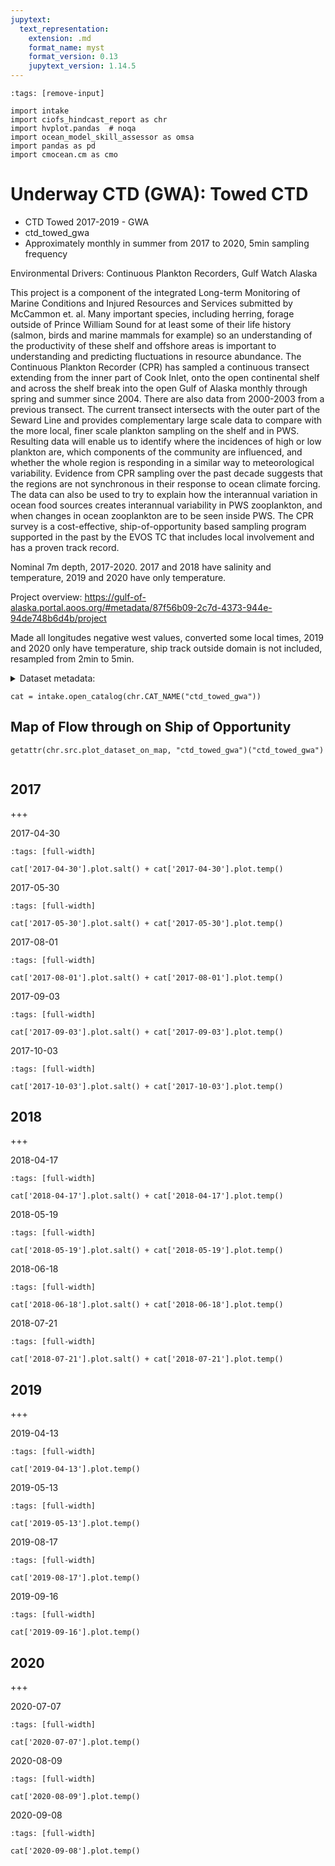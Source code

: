 ```yaml
---
jupytext:
  text_representation:
    extension: .md
    format_name: myst
    format_version: 0.13
    jupytext_version: 1.14.5
---
```


```{code-cell}
:tags: [remove-input]

import intake
import ciofs_hindcast_report as chr
import hvplot.pandas  # noqa
import ocean_model_skill_assessor as omsa
import pandas as pd
import cmocean.cm as cmo
```

# Underway CTD (GWA): Towed CTD

* CTD Towed 2017-2019 - GWA
* ctd_towed_gwa
* Approximately monthly in summer from 2017 to 2020, 5min sampling frequency

Environmental Drivers: Continuous Plankton Recorders, Gulf Watch Alaska

This project is a component of the integrated Long-term Monitoring of Marine Conditions and Injured Resources and Services submitted by McCammon et. al. Many important species, including herring, forage outside of Prince William Sound for at least some of their life history (salmon, birds and marine mammals for example) so an understanding of the productivity of these shelf and offshore areas is important to understanding and predicting fluctuations in resource abundance. The Continuous Plankton Recorder (CPR) has sampled a continuous transect extending from the inner part of Cook Inlet, onto the open continental shelf and across the shelf break into the open Gulf of Alaska monthly through spring and summer since 2004. There are also data from 2000-2003 from a previous transect. The current transect intersects with the outer part of the Seward Line and provides complementary large scale data to compare with the more local, finer scale plankton sampling on the shelf and in PWS. Resulting data will enable us to identify where the incidences of high or low plankton are, which components of the community are influenced, and whether the whole region is responding in a similar way to meteorological variability. Evidence from CPR sampling over the past decade suggests that the regions are not synchronous in their response to ocean climate forcing. The data can also be used to try to explain how the interannual variation in ocean food sources creates interannual variability in PWS zooplankton, and when changes in ocean zooplankton are to be seen inside PWS. The CPR survey is a cost-effective, ship-of-opportunity based sampling program supported in the past by the EVOS TC that includes local involvement and has a proven track record.

Nominal 7m depth, 2017-2020. 2017 and 2018 have salinity and temperature, 2019 and 2020 have only temperature.

Project overview: https://gulf-of-alaska.portal.aoos.org/#metadata/87f56b09-2c7d-4373-944e-94de748b6d4b/project


Made all longitudes negative west values, converted some local times, 2019 and 2020 only have temperature, ship track outside domain is not included, resampled from 2min to 5min.

<details><summary>Dataset metadata:</summary>

|    | Dataset    | featuretype   |   maxLatitude |   maxLongitude | maxTime             |   minLatitude |   minLongitude | minTime             | urlpath                                                                           |
|---:|:-----------|:--------------|--------------:|---------------:|:--------------------|--------------:|---------------:|:--------------------|:----------------------------------------------------------------------------------|
|  0 | 2017-04-30 | trajectory    |       59.355  |       -150.5   | 2017-04-30 11:30:00 |        58.79  |       -152.08  | 2017-04-30 07:30:00 | https://researchworkspace.com/files/42202335/CPR_physical_data_2017_subsetted.csv |
|  1 | 2017-05-30 | trajectory    |       59.3067 |       -150.51  | 2017-05-30 11:40:00 |        58.795 |       -152.08  | 2017-05-30 08:00:00 | https://researchworkspace.com/files/42202335/CPR_physical_data_2017_subsetted.csv |
|  2 | 2017-08-01 | trajectory    |       59.02   |       -150.52  | 2017-08-01 03:20:00 |        58.81  |       -151.38  | 2017-08-01 01:35:00 | https://researchworkspace.com/files/42202335/CPR_physical_data_2017_subsetted.csv |
|  3 | 2017-09-03 | trajectory    |       59.03   |       -150.52  | 2017-09-03 04:35:00 |        58.8   |       -151.55  | 2017-09-03 02:25:00 | https://researchworkspace.com/files/42202335/CPR_physical_data_2017_subsetted.csv |
|  4 | 2017-10-03 | trajectory    |       59.17   |       -150.5   | 2017-10-24 04:10:00 |        58.79  |       -152.08  | 2017-10-03 00:10:00 | https://researchworkspace.com/files/42202335/CPR_physical_data_2017_subsetted.csv |
|  5 | 2018-04-17 | trajectory    |       59.16   |       -150.5   | 2018-04-17 11:35:00 |        58.81  |       -152.11  | 2018-04-17 08:10:00 | https://researchworkspace.com/files/42202337/CPR_physical_data_2018_subsetted.csv |
|  6 | 2018-05-19 | trajectory    |       59.11   |       -150.5   | 2018-05-19 19:00:00 |        58.81  |       -151.7   | 2018-05-19 15:20:00 | https://researchworkspace.com/files/42202337/CPR_physical_data_2018_subsetted.csv |
|  7 | 2018-06-18 | trajectory    |       59.965  |       -150.5   | 2018-06-18 19:20:00 |        58.8   |       -152.13  | 2018-06-18 14:20:00 | https://researchworkspace.com/files/42202337/CPR_physical_data_2018_subsetted.csv |
|  8 | 2018-07-21 | trajectory    |       59.475  |       -150.5   | 2018-07-21 21:00:00 |        58.8   |       -152.08  | 2018-07-21 17:00:00 | https://researchworkspace.com/files/42202337/CPR_physical_data_2018_subsetted.csv |
|  9 | 2019-04-13 | trajectory    |       59.38   |       -150.52  | 2019-04-13 21:20:00 |        58.81  |       -152.13  | 2019-04-13 18:00:00 | https://researchworkspace.com/files/42202339/CPR_physical_data_2019_subsetted.csv |
| 10 | 2019-05-13 | trajectory    |       58.94   |       -150.5   | 2019-05-13 19:40:00 |        58.8   |       -151.01  | 2019-05-13 18:40:00 | https://researchworkspace.com/files/42202339/CPR_physical_data_2019_subsetted.csv |
| 11 | 2019-08-17 | trajectory    |       59.37   |       -150.51  | 2019-08-17 21:25:00 |        58.82  |       -152.17  | 2019-08-17 18:15:00 | https://researchworkspace.com/files/42202339/CPR_physical_data_2019_subsetted.csv |
| 12 | 2019-09-16 | trajectory    |       59.34   |       -150.51  | 2019-09-16 23:00:00 |        58.57  |       -152.12  | 2019-09-16 19:10:00 | https://researchworkspace.com/files/42202339/CPR_physical_data_2019_subsetted.csv |
| 13 | 2020-07-07 | trajectory    |       59.42   |       -150.512 | 2020-07-07 05:30:00 |        58.79  |       -152.153 | 2020-07-07 01:25:00 | https://researchworkspace.com/files/42202341/CPR_physical_data_2020_subsetted.csv |
| 14 | 2020-08-09 | trajectory    |       59.4    |       -150.513 | 2020-08-09 08:00:00 |        58.79  |       -152.133 | 2020-08-09 04:05:00 | https://researchworkspace.com/files/42202341/CPR_physical_data_2020_subsetted.csv |
| 15 | 2020-09-08 | trajectory    |       60.52   |       -150.516 | 2020-09-08 23:05:00 |        58.77  |       -152.2   | 2020-09-08 15:05:00 | https://researchworkspace.com/files/42202341/CPR_physical_data_2020_subsetted.csv |

</details>



```{code-cell}
cat = intake.open_catalog(chr.CAT_NAME("ctd_towed_gwa"))
```

## Map of Flow through on Ship of Opportunity
    

```{code-cell}
getattr(chr.src.plot_dataset_on_map, "ctd_towed_gwa")("ctd_towed_gwa")
    
```

## 2017

+++

2017-04-30
        

```{code-cell}
:tags: [full-width]

cat['2017-04-30'].plot.salt() + cat['2017-04-30'].plot.temp()
```

2017-05-30
        

```{code-cell}
:tags: [full-width]

cat['2017-05-30'].plot.salt() + cat['2017-05-30'].plot.temp()
```

2017-08-01
        

```{code-cell}
:tags: [full-width]

cat['2017-08-01'].plot.salt() + cat['2017-08-01'].plot.temp()
```

2017-09-03
        

```{code-cell}
:tags: [full-width]

cat['2017-09-03'].plot.salt() + cat['2017-09-03'].plot.temp()
```

2017-10-03
        

```{code-cell}
:tags: [full-width]

cat['2017-10-03'].plot.salt() + cat['2017-10-03'].plot.temp()
```

## 2018

+++

2018-04-17
        

```{code-cell}
:tags: [full-width]

cat['2018-04-17'].plot.salt() + cat['2018-04-17'].plot.temp()
```

2018-05-19
        

```{code-cell}
:tags: [full-width]

cat['2018-05-19'].plot.salt() + cat['2018-05-19'].plot.temp()
```

2018-06-18
        

```{code-cell}
:tags: [full-width]

cat['2018-06-18'].plot.salt() + cat['2018-06-18'].plot.temp()
```

2018-07-21
        

```{code-cell}
:tags: [full-width]

cat['2018-07-21'].plot.salt() + cat['2018-07-21'].plot.temp()
```

## 2019

+++

2019-04-13
        

```{code-cell}
:tags: [full-width]

cat['2019-04-13'].plot.temp()
```

2019-05-13
        

```{code-cell}
:tags: [full-width]

cat['2019-05-13'].plot.temp()
```

2019-08-17
        

```{code-cell}
:tags: [full-width]

cat['2019-08-17'].plot.temp()
```

2019-09-16
        

```{code-cell}
:tags: [full-width]

cat['2019-09-16'].plot.temp()
```

## 2020

+++

2020-07-07
        

```{code-cell}
:tags: [full-width]

cat['2020-07-07'].plot.temp()
```

2020-08-09
        

```{code-cell}
:tags: [full-width]

cat['2020-08-09'].plot.temp()
```

2020-09-08
        

```{code-cell}
:tags: [full-width]

cat['2020-09-08'].plot.temp()
```
